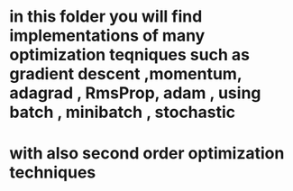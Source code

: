 # in this folder you will find implementations of many optimization teqniques such as gradient descent ,momentum, adagrad , RmsProp, adam ,  using batch , minibatch , stochastic 
# with also second order optimization techniques
